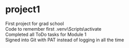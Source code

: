 # project1
First project for grad school \
Code to remember first .venv\Scripts\activate \
Completed all ToDo tasks for Module 1 \
Signed into Git with PAT instead of logging in all the time
